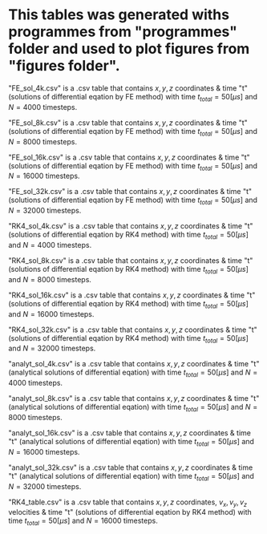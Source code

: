 # This tables was generated withs programmes from "programmes" folder and used to plot figures from "figures folder".


"FE_sol_4k.csv" is a .csv table that contains $x, y, z$ coordinates & time "t" (solutions of differential eqation by FE method) with time 
$t_{total} = 50 [\mu s]$ and $N = 4000$ timesteps.


"FE_sol_8k.csv" is a .csv table that contains $x, y, z$ coordinates & time "t" (solutions of differential eqation by FE method) with time 
$t_{total} = 50 [\mu s]$ and $N = 8000$ timesteps.


"FE_sol_16k.csv" is a .csv table that contains $x, y, z$ coordinates & time "t" (solutions of differential eqation by FE method) with time 
$t_{total} = 50 [\mu s]$ and $N = 16000$ timesteps.


"FE_sol_32k.csv" is a .csv table that contains $x, y, z$ coordinates & time "t" (solutions of differential eqation by FE method) with time 
$t_{total} = 50 [\mu s]$ and $N = 32000$ timesteps.


"RK4_sol_4k.csv" is a .csv table that contains $x, y, z$ coordinates & time "t" (solutions of differential eqation by RK4 method) with time 
$t_{total} = 50 [\mu s]$ and $N = 4000$ timesteps.


"RK4_sol_8k.csv" is a .csv table that contains $x, y, z$ coordinates & time "t" (solutions of differential eqation by RK4 method) with time 
$t_{total} = 50 [\mu s]$ and $N = 8000$ timesteps.


"RK4_sol_16k.csv" is a .csv table that contains $x, y, z$ coordinates & time "t" (solutions of differential eqation by RK4 method) with time 
$t_{total} = 50 [\mu s]$ and $N = 16000$ timesteps.


"RK4_sol_32k.csv" is a .csv table that contains $x, y, z$ coordinates & time "t" (solutions of differential eqation by RK4 method) with time 
$t_{total} = 50 [\mu s]$ and $N = 32000$ timesteps.


"analyt_sol_4k.csv" is a .csv table that contains $x, y, z$ coordinates & time "t" (analytical solutions of differential eqation) with time 
$t_{total} = 50 [\mu s]$ and $N = 4000$ timesteps.


"analyt_sol_8k.csv" is a .csv table that contains $x, y, z$ coordinates & time "t" (analytical solutions of differential eqation) with time 
$t_{total} = 50 [\mu s]$ and $N = 8000$ timesteps.


"analyt_sol_16k.csv" is a .csv table that contains $x, y, z$ coordinates & time "t" (analytical solutions of differential eqation) with time 
$t_{total} = 50 [\mu s]$ and $N = 16000$ timesteps.


"analyt_sol_32k.csv" is a .csv table that contains $x, y, z$ coordinates & time "t" (analytical solutions of differential eqation) with time 
$t_{total} = 50 [\mu s]$ and $N = 32000$ timesteps.


"RK4_table.csv" is a .csv table that contains $x, y, z$ coordinates, $v_x, v_y, v_z$ velocities & time "t" (solutions of differential eqation by RK4 method) with time $t_{total} = 50 [\mu s]$ and $N = 16000$ timesteps.
